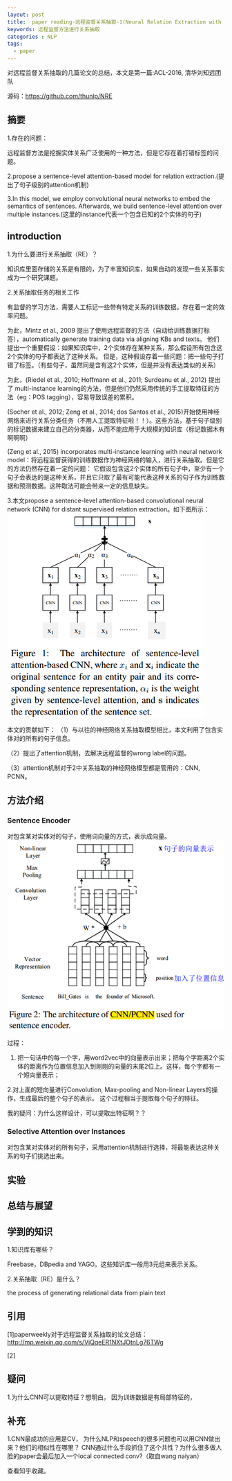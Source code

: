 ```yaml
---
layout: post
title:  paper reading-远程监督关系抽取-1(Neural Relation Extraction with Selective Attention over Instances)
keywords: 远程监督方法进行关系抽取
categories : NLP
tags:
  - paper
---
```


对远程监督关系抽取的几篇论文的总结，本文是第一篇:ACL-2016, 清华刘知远团队

源码：https://github.com/thunlp/NRE

## 摘要

1.存在的问题：

远程监督方法是挖掘实体关系广泛使用的一种方法，但是它存在着打错标签的问题。

2.propose a sentence-level attention-based model for relation extraction.(提出了句子级别的attention机制)

3.In this model, we employ convolutional neural networks to embed the semantics of sentences. Afterwards, we build sentence-level attention over multiple instances.(这里的instance代表一个包含已知的2个实体的句子)

## introduction

1.为什么要进行关系抽取（RE）？

知识库里面存储的关系是有限的，为了丰富知识库，如果自动的发现一些关系事实成为一个研究课题。

2.关系抽取任务的相关工作

有监督的学习方法，需要人工标记一些带有特定关系的训练数据。存在着一定的效率问题。

为此，Mintz et al., 2009 提出了使用远程监督的方法（自动给训练数据打标签），automatically generate training data via aligning KBs and texts。 他们提出一个重要假设：如果知识库中，2个实体存在某种关系，那么假设所有包含这2个实体的句子都表达了这种关系。
但是，这种假设存着一些问题：把一些句子打错了标签。（有些句子，虽然同是含有这2个实体，但是并没有表达类似的关系）

为此，(Riedel et al., 2010; Hoffmann et al., 2011; Surdeanu et al., 2012) 提出了 multi-instance learning的方法，但是他们仍然采用传统的手工提取特征的方法（eg：POS tagging），容易导致误差的累积。

(Socher et al., 2012; Zeng et al., 2014; dos Santos et al., 2015)开始使用神经网络来进行关系分类任务（不用人工提取特征啦！！）。这些方法，基于句子级别的标记数据来建立自己的分类器，从而不能应用于大规模的知识库（标记数据木有啊啊啊）

(Zeng et al., 2015) incorporates multi-instance learning with neural network model：将远程监督获得的训练数据作为神经网络的输入，进行关系抽取。但是它的方法仍然存在着一定的问题：
它假设包含这2个实体的所有句子中，至少有一个句子会表达的是这种关系，并且它只取了最有可能代表这种关系的句子作为训练数据和预测数据。这种取法可能会带来一定的信息缺失。

3.本文propose a sentence-level attention-based convolutional neural network (CNN) for distant supervised relation extraction。如下图所示：
![](/images/NLP/RE-1.png)

本文的贡献如下：
（1）与以往的神经网络关系抽取模型相比，本文利用了包含实体对的所有的句子信息。

（2）提出了attention机制，去解决远程监督的wrong label的问题。

（3）attention机制对于2中关系抽取的神经网络模型都是管用的：CNN, PCNN。


## 方法介绍

### Sentence Encoder
对包含某对实体对的句子，使用词向量的方式，表示成向量。
![](/images/NLP/RE-2.png)

过程：

1. 把一句话中的每一个字，用word2vec中的向量表示出来；把每个字距离2个实体的距离作为位置信息加入到刚刚的向量的末尾2位上。这样，每个字都有一个短向量表示；

2.对上面的短向量进行Convolution, Max-pooling and Non-linear Layers的操作，生成最后的整个句子的表示。
这个过程相当于提取每个句子的特征。

我的疑问：为什么这样设计，可以提取出特征啊？？




### Selective Attention over Instances
对包含某对实体对的所有句子，采用attention机制进行选择，将最能表达这种关系的句子们挑选出来。


## 实验



## 总结与展望



## 学到的知识

1.知识库有哪些？

Freebase，DBpedia and YAGO。这些知识库一般用3元组来表示关系。

2.关系抽取（RE）是什么？

the process of generating relational data from plain text

## 引用

[1]paperweekly对于远程监督关系抽取的论文总结：
http://mp.weixin.qq.com/s/ViQqeER1NXtJOtnLg76TWg

[2]



## 疑问

1.为什么CNN可以提取特征？想明白。
因为训练数据是有局部特征的，


## 补充
1.CNN最成功的应用是CV， 为什么NLP和speech的很多问题也可以用CNN做出来？他们的相似性在哪里？
CNN通过什么手段抓住了这个共性？为什么很多做人脸的paper会最后加入一个local connected conv?（取自wang naiyan）

查看知乎收藏。



    